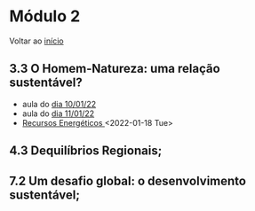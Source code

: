 

# Módulo 2

Voltar ao [início](./index.md)


## 3.3 O Homem-Natureza: uma relação sustentável?

-   aula do [dia 10/01/22](./AESJE_P1_Aula_1.html)
-   aula do [dia 11/01/22](./AESJE_P1_Aula_1101.html)
-   [Recursos Energéticos ](./Recursos_Energeticos.md) <span class="timestamp-wrapper"><span class="timestamp">&lt;2022-01-18 Tue&gt;</span></span>


## 4.3 Dequilíbrios Regionais;


## 7.2 Um desafio global: o desenvolvimento sustentável;


